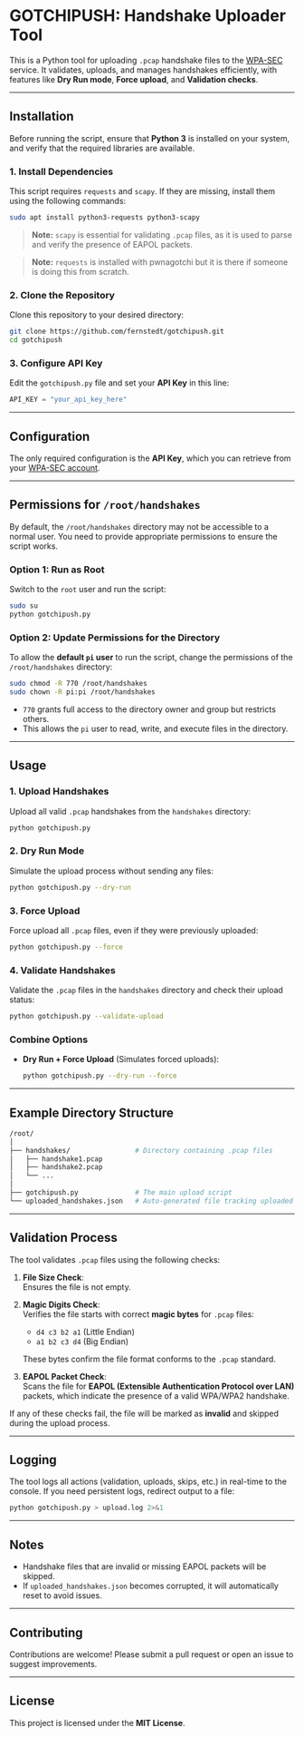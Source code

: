 <!-- ## Creator Info
Tool developed by: Math0x  
GitHub: https://github.com/fernstedt  
-->

# GOTCHIPUSH: Handshake Uploader Tool

This is a Python tool for uploading `.pcap` handshake files to the [WPA-SEC](https://wpa-sec.stanev.org) service. It validates, uploads, and manages handshakes efficiently, with features like **Dry Run mode**, **Force upload**, and **Validation checks**.

---

## Installation

Before running the script, ensure that **Python 3** is installed on your system, and verify that the required libraries are available.

### 1. Install Dependencies

This script requires `requests` and `scapy`. If they are missing, install them using the following commands:

```bash
sudo apt install python3-requests python3-scapy
```

> **Note:** `scapy` is essential for validating `.pcap` files, as it is used to parse and verify the presence of EAPOL packets.

> **Note:** `requests` is installed with pwnagotchi but it is there if someone is doing this from scratch.
### 2. Clone the Repository

Clone this repository to your desired directory:

```bash
git clone https://github.com/fernstedt/gotchipush.git
cd gotchipush
```

### 3. Configure API Key

Edit the `gotchipush.py` file and set your **API Key** in this line:

```python
API_KEY = "your_api_key_here"
```

---

## Configuration

The only required configuration is the **API Key**, which you can retrieve from your [WPA-SEC account](https://wpa-sec.stanev.org).

---

## Permissions for `/root/handshakes`

By default, the `/root/handshakes` directory may not be accessible to a normal user. You need to provide appropriate permissions to ensure the script works.

### Option 1: Run as Root
Switch to the `root` user and run the script:

```bash
sudo su
python gotchipush.py
```

### Option 2: Update Permissions for the Directory
To allow the **default `pi` user** to run the script, change the permissions of the `/root/handshakes` directory:

```bash
sudo chmod -R 770 /root/handshakes
sudo chown -R pi:pi /root/handshakes
```

- `770` grants full access to the directory owner and group but restricts others.
- This allows the `pi` user to read, write, and execute files in the directory.

---

## Usage

### 1. Upload Handshakes
Upload all valid `.pcap` handshakes from the `handshakes` directory:

```bash
python gotchipush.py
```

### 2. Dry Run Mode
Simulate the upload process without sending any files:

```bash
python gotchipush.py --dry-run
```

### 3. Force Upload
Force upload all `.pcap` files, even if they were previously uploaded:

```bash
python gotchipush.py --force
```

### 4. Validate Handshakes
Validate the `.pcap` files in the `handshakes` directory and check their upload status:

```bash
python gotchipush.py --validate-upload
```

### Combine Options
- **Dry Run + Force Upload** (Simulates forced uploads):
   ```bash
   python gotchipush.py --dry-run --force
   ```

---

## Example Directory Structure

```bash
/root/
│
├── handshakes/                # Directory containing .pcap files
│   ├── handshake1.pcap
│   ├── handshake2.pcap
│   └── ...
│
├── gotchipush.py              # The main upload script
└── uploaded_handshakes.json   # Auto-generated file tracking uploaded handshakes
```

---

## Validation Process

The tool validates `.pcap` files using the following checks:

1. **File Size Check**:  
   Ensures the file is not empty.

2. **Magic Digits Check**:  
   Verifies the file starts with correct **magic bytes** for `.pcap` files:  
   - `d4 c3 b2 a1` (Little Endian)  
   - `a1 b2 c3 d4` (Big Endian)  

   These bytes confirm the file format conforms to the `.pcap` standard.

3. **EAPOL Packet Check**:  
   Scans the file for **EAPOL (Extensible Authentication Protocol over LAN)** packets, which indicate the presence of a valid WPA/WPA2 handshake.

If any of these checks fail, the file will be marked as **invalid** and skipped during the upload process.

---

## Logging

The tool logs all actions (validation, uploads, skips, etc.) in real-time to the console. If you need persistent logs, redirect output to a file:

```bash
python gotchipush.py > upload.log 2>&1
```

---

## Notes

- Handshake files that are invalid or missing EAPOL packets will be skipped.
- If `uploaded_handshakes.json` becomes corrupted, it will automatically reset to avoid issues.

---

## Contributing

Contributions are welcome! Please submit a pull request or open an issue to suggest improvements.

---

## License

This project is licensed under the **MIT License**.
